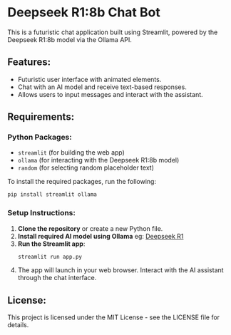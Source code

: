 # Deepseek R1:8b Chat Bot

This is a futuristic chat application built using Streamlit, powered by the Deepseek R1:8b model via the Ollama API.

## Features:
- Futuristic user interface with animated elements.
- Chat with an AI model and receive text-based responses.
- Allows users to input messages and interact with the assistant.

## Requirements:

### Python Packages:
- `streamlit` (for building the web app)
- `ollama` (for interacting with the Deepseek R1:8b model)
- `random` (for selecting random placeholder text)

To install the required packages, run the following:

```bash
pip install streamlit ollama
```

### Setup Instructions:
1. **Clone the repository** or create a new Python file.
2. **Install required AI model using Ollama** eg: [Deepseek R1](https://ollama.com/library/deepseek-r1)
3. **Run the Streamlit app**:
   ```bash
   streamlit run app.py
   ```
4. The app will launch in your web browser. Interact with the AI assistant through the chat interface.


## License:
This project is licensed under the MIT License - see the LICENSE file for details.
